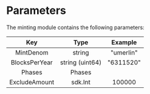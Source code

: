 # **Parameters**

The minting module contains the following parameters:

|      Key       |       Type       |  Example   |
|:-------------: |:---------------: |:---------: |
| MintDenom      | string           | "umerlin"     |
| BlocksPerYear  | string (uint64)  | "6311520"  |
| Phases         | Phases           |            |
| ExcludeAmount  | sdk.Int          | 100000     |
